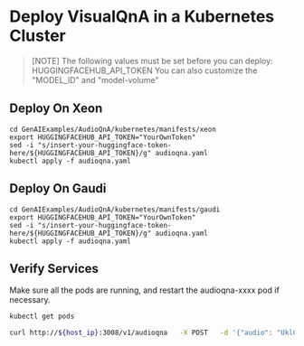 # Deploy VisualQnA in a Kubernetes Cluster

> [NOTE]
> The following values must be set before you can deploy:
> HUGGINGFACEHUB_API_TOKEN
> You can also customize the "MODEL_ID" and "model-volume"

## Deploy On Xeon
```
cd GenAIExamples/AudioQnA/kubernetes/manifests/xeon
export HUGGINGFACEHUB_API_TOKEN="YourOwnToken"
sed -i "s/insert-your-huggingface-token-here/${HUGGINGFACEHUB_API_TOKEN}/g" audioqna.yaml
kubectl apply -f audioqna.yaml
```
## Deploy On Gaudi
```
cd GenAIExamples/AudioQnA/kubernetes/manifests/gaudi
export HUGGINGFACEHUB_API_TOKEN="YourOwnToken"
sed -i "s/insert-your-huggingface-token-here/${HUGGINGFACEHUB_API_TOKEN}/g" audioqna.yaml
kubectl apply -f audioqna.yaml
```


## Verify Services

Make sure all the pods are running, and restart the audioqna-xxxx pod if necessary.

```bash
kubectl get pods

curl http://${host_ip}:3008/v1/audioqna   -X POST   -d '{"audio": "UklGRigAAABXQVZFZm10IBIAAAABAAEARKwAAIhYAQACABAAAABkYXRhAgAAAAEA", "max_tokens":64}'   -H 'Content-Type: application/json'
```
